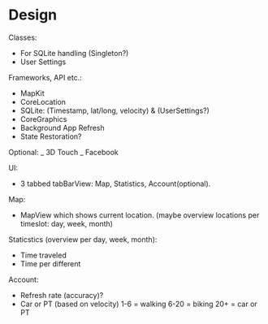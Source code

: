# Design

Classes: 

- For SQLite handling (Singleton?)
- User Settings

Frameworks, API etc.:

- MapKit
- CoreLocation
- SQLite: (Timestamp, lat/long, velocity) & (UserSettings?)
- CoreGraphics
- Background App Refresh
- State Restoration?

Optional:
_ 3D Touch
_ Facebook

UI:

- 3 tabbed tabBarView: Map, Statistics, Account(optional).

Map: 
- MapView which shows current location. (maybe overview locations per timeslot: day, week, month)

Staticstics (overview per day, week, month): 
- Time traveled
- Time per different 

Account:
- Refresh rate (accuracy)?
- Car or PT (based on velocity) 1-6 = walking 6-20 = biking 20+ = car or PT



